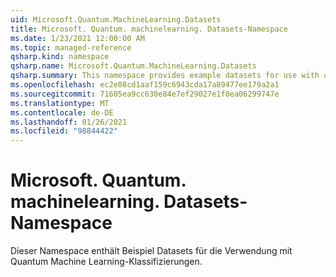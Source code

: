 ```yaml
---
uid: Microsoft.Quantum.MachineLearning.Datasets
title: Microsoft. Quantum. machinelearning. Datasets-Namespace
ms.date: 1/23/2021 12:00:00 AM
ms.topic: managed-reference
qsharp.kind: namespace
qsharp.name: Microsoft.Quantum.MachineLearning.Datasets
qsharp.summary: This namespace provides example datasets for use with quantum machine learning classifiers.
ms.openlocfilehash: ec2e08cd1aaf159c6943cda17a89477ee179a2a1
ms.sourcegitcommit: 71605ea9cc630e84e7ef29027e1f0ea06299747e
ms.translationtype: MT
ms.contentlocale: de-DE
ms.lasthandoff: 01/26/2021
ms.locfileid: "98844422"
---
```

# <a name="microsoftquantummachinelearningdatasets-namespace"></a>Microsoft. Quantum. machinelearning. Datasets-Namespace

Dieser Namespace enthält Beispiel Datasets für die Verwendung mit Quantum Machine Learning-Klassifizierungen.

